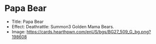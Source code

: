 # Papa Bear
- Title:  Papa Bear
- Effect:  Deathrattle: Summon3 Golden Mama Bears.
- Image:  https://cards.hearthpwn.com/enUS/bgs/BG27_509_G_bg.png?198608
